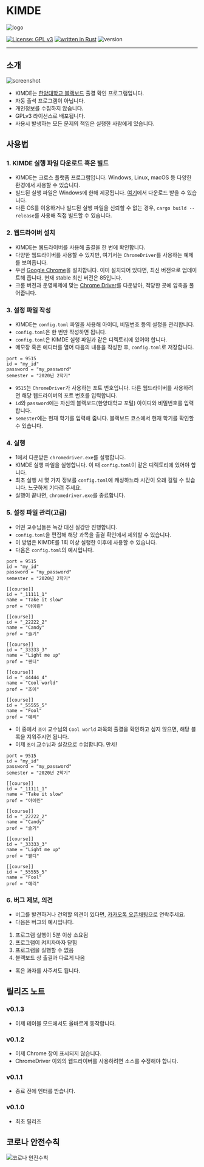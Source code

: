 # KIMDE

![logo](pictures/logo.png)

[![License: GPL v3](https://img.shields.io/badge/License-GPLv3-blue.svg)](https://www.gnu.org/licenses/gpl-3.0) [![written in Rust](https://img.shields.io/badge/written%20in-Rust-orange)](https://www.rust-lang.org/) ![version](https://img.shields.io/badge/version-0.1.3-yellow)

***

## 소개

![screenshot](pictures/screenshot0.png)

- KIMDE는 [한양대학교 블랙보드](https://learn.hanyang.ac.kr/) 출결 확인 프로그램입니다.
- 자동 출석 프로그램이 아닙니다.
- 개인정보를 수집하지 않습니다.
- GPLv3 라이선스로 배포됩니다.
- 사용시 발생하는 모든 문제의 책임은 실행한 사람에게 있습니다.

## 사용법

### 1. KIMDE 실행 파일 다운로드 혹은 빌드
- KIMDE는 크로스 플랫폼 프로그램입니다. Windows, Linux, macOS 등 다양한 환경에서 사용할 수 있습니다.
- 빌드된 실행 파일은 Windows에 한해 제공됩니다. [여기](bin)에서 다운로드 받을 수 있습니다.
- 다른 OS를 이용하거나 빌드된 실행 파일을 신뢰할 수 없는 경우, `cargo build --release`를 사용해 직접 빌드할 수 있습니다.

### 2. 웹드라이버 설치
- KIMDE는 웹드라이버를 사용해 출결을 한 번에 확인합니다.
- 다양한 웹드라이버를 사용할 수 있지만, 여기서는 `ChromeDriver`를 사용하는 예제를 보여줍니다.
- 우선 [Google Chrome](https://www.google.com/chrome/)을 설치합니다. 이미 설치되어 있다면, 최신 버전으로 업데이트해 줍니다. 현재 stable 최신 버전은 85입니다.
- 크롬 버전과 운영체제에 맞는 [Chrome Driver](https://chromedriver.chromium.org/downloads)를 다운받아, 적당한 곳에 압축을 풀어줍니다.

### 3. 설정 파일 작성
- KIMDE는 `config.toml` 파일을 사용해 아이디, 비밀번호 등의 설정을 관리합니다.
- `config.toml`은 한 번만 작성하면 됩니다.
- `config.toml`은 KIMDE 실행 파일과 같은 디렉토리에 있어야 합니다.
- 메모장 혹은 에디터를 열어 다음의 내용을 작성한 후, `config.toml`로 저장합니다.

```
port = 9515
id = "my_id"
password = "my_password"
semester = "2020년 2학기"
```

- `9515`는 `ChromeDriver`가 사용하는 포트 번호입니다. 다른 웹드라이버를 사용하려면 해당 웹드라이버의 포트 번호를 입력합니다.
- `id`와 `password`에는 자신의 블랙보드(한양대학교 포털) 아이디와 비밀번호를 입력합니다.
- `semester`에는 현재 학기를 입력해 줍니다. 블랙보드 코스에서 현재 학기를 확인할 수 있습니다.

### 4. 실행
- 1에서 다운받은 `chromedriver.exe`를 실행합니다.
- KIMDE 실행 파일을 실행합니다. 이 때 `config.toml`이 같은 디렉토리에 있어야 합니다.
- 최초 실행 시 몇 가지 정보를 `config.toml`에 캐싱하느라 시간이 오래 걸릴 수 있습니다. 느긋하게 기다려 주세요.
- 실행이 끝나면, `chromedriver.exe`를 종료합니다.

### 5. 설정 파일 관리(고급)
- 어떤 교수님들은 녹강 대신 실강만 진행합니다.
- `config.toml`을 편집해 해당 과목을 출결 확인에서 제외할 수 있습니다.
- 이 방법은 KIMDE를 1회 이상 실행한 이후에 사용할 수 있습니다.
- 다음은 `config.toml`의 예시입니다.

```
port = 9515
id = "my_id"
password = "my_password"
semester = "2020년 2학기"

[[course]]
id = "_11111_1"
name = "Take it slow"
prof = "아이린"

[[course]]
id = "_22222_2"
name = "Candy"
prof = "슬기"

[[course]]
id = "_33333_3"
name = "Light me up"
prof = "웬디"

[[course]]
id = "_44444_4"
name = "Cool world"
prof = "조이"

[[course]]
id = "_55555_5"
name = "Fool"
prof = "예리"
```

- 이 중에서 `조이` 교수님의 `Cool world` 과목의 출결을 확인하고 싶지 않으면, 해당 블록을 지워주시면 됩니다.
- 이제 `조이` 교수님과 실강으로 수업합니다. 만세!

```
port = 9515
id = "my_id"
password = "my_password"
semester = "2020년 2학기"

[[course]]
id = "_11111_1"
name = "Take it slow"
prof = "아이린"

[[course]]
id = "_22222_2"
name = "Candy"
prof = "슬기"

[[course]]
id = "_33333_3"
name = "Light me up"
prof = "웬디"

[[course]]
id = "_55555_5"
name = "Fool"
prof = "예리"
```

### 6. 버그 제보, 의견
- 버그를 발견하거나 건의할 의견이 있다면, [카카오톡 오픈채팅](https://open.kakao.com/o/sSsjNIwc)으로 연락주세요.
- 다음은 버그의 예시입니다.
1. 프로그램 실행이 5분 이상 소요됨
2. 프로그램이 켜지자마자 닫힘
3. 프로그램을 실행할 수 없음
4. 블랙보드 상 출결과 다르게 나옴
- 혹은 과자를 사주셔도 됩니다.

## 릴리즈 노트

### v0.1.3
- 이제 테이블 모드에서도 올바르게 동작합니다.

### v0.1.2
- 이제 Chrome 창이 표시되지 않습니다.
- ChromeDriver 이외의 웹드라이버를 사용하려면 소스를 수정해야 합니다.

### v0.1.1
- 종료 전에 엔터를 받습니다.

### v0.1.0
- 최초 릴리즈

## 코로나 안전수칙
![코로나 안전수칙](pictures/corona.png)
